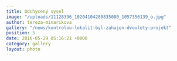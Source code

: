 ```yaml
---
title: Odchycený sysel
image: "/uploads/11128396_10204104280835080_1057356139_o.jpg"
author: tereza-minarikova
gallery: "/news/kontrolou-lokalit-byl-zahajen-dvoulety-projekt"
position: 5
date: 2016-05-29 05:16:21 +0000
category: gallery
layout: photo
---
```

